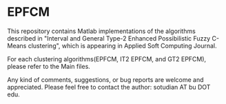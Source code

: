 # EPFCM
This repository contains Matlab implementations of the algorithms described in 
"Interval and General Type-2 Enhanced Possibilistic Fuzzy C-Means clustering", 
which is appearing in Applied Soft Computing Journal.

For each clustering algorithms(EPFCM, IT2 EPFCM, and GT2 EPFCM), please refer to the Main files.

Any kind of comments, suggestions, or bug reports are welcome and appreciated.
Please feel free to contact the author: sotudian AT bu DOT edu.
